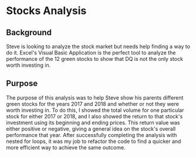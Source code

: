 # Stocks Analysis

## Background

Steve is looking to analyze the stock market but needs help finding a way to do it. Excel's Visual Basic Application is the perfect tool to analyze the performance of the 12 green stocks to show that DQ is not the only stock worth investing in.

## Purpose

The purpose of this analysis was to help Steve show his parents different green stocks for the years 2017 and 2018 and whether or not they were worth investing in. To do this, I showed the total volume for one particular stock for either 2017 or 2018, and I also showed the return to that stock's investment using its beginning and ending prices. This return value was either positive or negative, giving a general idea on the stock's overall performance that year. After successfully completing the analysis with nested for loops, it was my job to refactor the code to find a quicker and more efficient way to achieve the same outcome.
